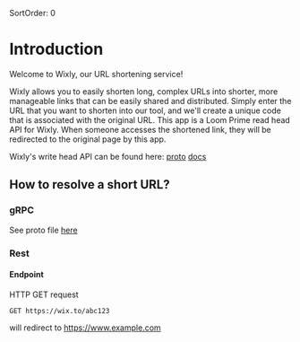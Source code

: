 SortOrder: 0
# Introduction

Welcome to Wixly, our URL shortening service!

Wixly allows you to easily shorten long, complex URLs into shorter, 
more manageable links that can be easily shared and distributed.
Simply enter the URL that you want to shorten into our tool, and we'll create a unique 
code that is associated with the original URL.
This app is a Loom Prime read head API for Wixly. When someone accesses the shortened link,
they will be redirected to the original page by this app.

Wixly's write head API can be found here:
[proto](/docs/../../../wixly-writer/proto/com/wixpress/wixly/v1/wixly_api.proto) [docs](../../../wixly-writer/proto/docs/README.md)

## How to resolve a short URL?

### gRPC
See proto file [here](/docs/../com/wixpress/wixlyreader/v1/wixly_resolve_api.proto)

### Rest

#### Endpoint

HTTP GET request

    GET https://wix.to/abc123

will redirect to https://www.example.com